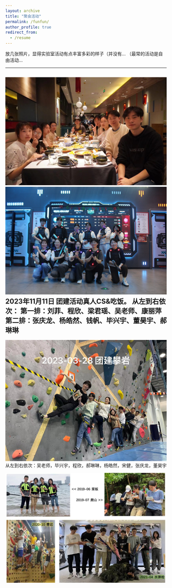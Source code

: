 ```yaml
---
layout: archive
title: "聚会活动"
permalink: /funfun/
author_profile: true
redirect_from:
  - /resume
---
```





放几张照片，显得实验室活动有点丰富多彩的样子（并没有... （最常的活动是自由活动...

------
![](/images/20231211thai.jpg) 
![](/images/20231211gun.jpg) 
2023年11月11日 团建活动真人CS&吃饭。
从左到右依次：
第一排：刘菲、程欣、梁君瑶、吴老师、康丽萍
第二排：张庆龙、杨皓然、钱帆、毕兴宇、董昊宇、郝琳琳
------
![](/images/fun202303.jpg) 
从左到右依次：吴老师，毕兴宇，程欣，郝琳琳，杨皓然，宋健，张庆龙，董昊宇

![](/images/fun1.jpg) 
